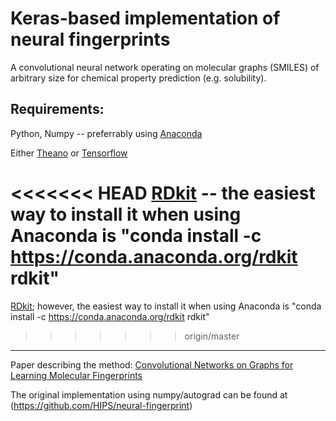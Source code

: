 Keras-based implementation of neural fingerprints
============================================================================================================

A convolutional neural network operating on molecular graphs (SMILES) of arbitrary size for chemical property prediction (e.g. solubility).


## Requirements:

Python, Numpy -- preferrably using [Anaconda](https://www.continuum.io/downloads)

Either [Theano](http://deeplearning.net/software/theano/install.html) or [Tensorflow](https://www.tensorflow.org/versions/r0.10/get_started/os_setup.html)

<<<<<<< HEAD
[RDkit](http://www.rdkit.org/docs/Install.html) -- the easiest way to install it when using Anaconda is "conda install -c https://conda.anaconda.org/rdkit rdkit"
=======
[RDkit](http://www.rdkit.org/docs/Install.html); however, the easiest way to install it when using Anaconda is "conda install -c https://conda.anaconda.org/rdkit rdkit"
>>>>>>> origin/master


---------------------------------------

Paper describing the method: [Convolutional Networks on Graphs for Learning Molecular Fingerprints](http://arxiv.org/pdf/1509.09292.pdf)

The original implementation using numpy/autograd can be found at (https://github.com/HIPS/neural-fingerprint)
